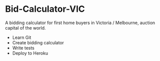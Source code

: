 # Bid-Calculator-VIC

A bidding calculator for first home buyers in Victoria / Melbourne, auction capital of the world.

- Learn Git
- Create bidding calculator
- Write tests
- Deploy to Heroku
